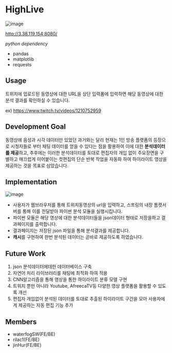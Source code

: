 # HighLive
![image](https://user-images.githubusercontent.com/28651727/143378920-175f9850-a091-4ed7-82cc-50d0a3cf3c1f.png)

http://3.38.119.154:8080/

*python dependency*

- pandas
- matplotlib
- requests

## Usage

트위치에 업로드된 동영상에 대한 URL을 상단 입력폼에 입력하면 해당 동영상에 대한 분석 결과를 확인하실 수 있습니다.

ex) https://www.twitch.tv/videos/1210752959

## Development Goal

동영상에 음성과 시각 데이터만 있었던 과거와는 달리 현재는 1인 방송 플랫폼의 등장으로 시청자들로 부터 채팅 데이터를 얻을 수 있다는 점을 활용하여 이에 대한 **분석데이터를 제공**하고, 추후에는 이러한 분석데이터를 토대로 편집자의 개입 없이 주요장면을 구별하고 매끄럽게 이어붙이는 컷편집의 단순 반복 작업을 자동화 하여 하이라이트 영상을 제공하는 것을 목표로 삼았습니다.

## Implementation
![image](https://user-images.githubusercontent.com/28651727/143439790-9d71db92-7e9e-4497-ae50-5f588c096ead.png)

- 사용자가 웹브라우저를 통해 트위치동영상의 url을 입력하고, 스프링의 내장 톰캣서버를 통해 이를 전달받아 파이썬 분석 모듈을 실행시킵니다. 
- 파이썬 모듈은 해당 영상에 대한 분석데이터들을 json데이터 형태로 저장을하고 결과페이지를 출력합니다.
- 결과페이지는 저장된 json 파일을 통해 분석결과를 제공합니다.
- **캐시**를 구현하여 한번 분석된 데이터는 곧바로 제공하도록 하였습니다.

## Future Work

1. json 분석데이터에데한 데이터베이스 구축
2. 자연어 처리 라이브러리를 채팅에 최적화 하여 적용
3. CNN알고리즘을 통해 영상을 통한 하이라이트 분류 모델 구현
4. 트위치 뿐만 아니라 Youtube, AfreecaTV등 다양한 영상 플랫폼을 활용할 수 있도록 개선
5. 편집자 개입없이 분석된 데이터를 토대로 추출된 하이라이트 구간을 모아 사용자에게 제공하는 자동 편집 기능 추가

## Members

- waterfogSW(FE/BE)
- rilac1(FE/BE)
- jinHur(FE/BE)

